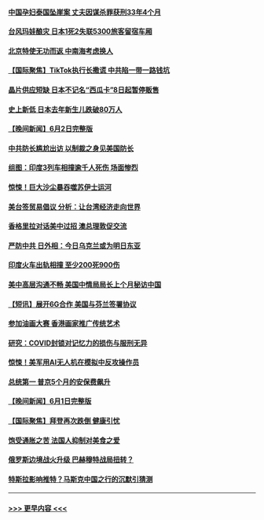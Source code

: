#### [中国孕妇泰国坠崖案 丈夫因谋杀罪获刑33年4个月](../pages/prog202/a103725049.md?t=06031543) 
#### [台风玛娃酿灾 日本1死2失联5300旅客留宿车厢](../pages/prog202/a103725030.md?t=06031543) 
#### [北京特使无功而返 中南海考虑换人](../pages/prog202/a103724979.md?t=06031543) 
#### [【国际聚焦】TikTok执行长撒谎 中共陷一带一路钱坑](../pages/prog202/a103724920.md?t=06031543) 
#### [晶片供应短缺 日本不记名“西瓜卡”8日起暂停贩售](../pages/prog202/a103724994.md?t=06031543) 
#### [史上新低 日本去年新生儿跌破80万人](../pages/prog202/a103724961.md?t=06031543) 
#### [【晚间新闻】6月2日完整版](../pages/prog202/a103724917.md?t=06031543) 
#### [中共防长尴尬出访 以制裁之身见美国防长](../pages/prog202/a103724870.md?t=06031543) 
#### [组图：印度3列车相撞逾千人死伤 场面惨烈](../pages/prog202/a103724858.md?t=06031543) 
#### [惊悚！巨大沙尘暴吞噬苏伊士运河](../pages/prog202/a103724800.md?t=06031543) 
#### [美台签贸易倡议 分析：让台湾经济走向世界](../pages/prog202/a103724802.md?t=06031543) 
#### [香格里拉对话美中过招 澳总理敦促交流](../pages/prog202/a103724799.md?t=06031543) 
#### [严防中共 日外相：今日乌克兰或为明日东亚](../pages/prog202/a103724797.md?t=06031543) 
#### [印度火车出轨相撞 至少200死900伤](../pages/prog202/a103724793.md?t=06031543) 
#### [美中高层沟通不畅 美国中情局局长上个月秘访中国](../pages/prog202/a103724735.md?t=06031543) 
#### [【短讯】展开6G合作 美国与芬兰签署协议](../pages/prog202/a103724647.md?t=06031543) 
#### [参加油画大赛 香港画家推广传统艺术](../pages/prog202/a103724649.md?t=06031543) 
#### [研究：COVID封锁对记忆力的损伤与服刑无异](../pages/prog202/a103724474.md?t=06031543) 
#### [惊悚！美军用AI无人机在模拟中反攻操作员](../pages/prog202/a103724467.md?t=06031543) 
#### [总统第一 普京5个月的安保费飙升](../pages/prog202/a103724470.md?t=06031543) 
#### [【晚间新闻】6月1日完整版](../pages/prog202/a103724298.md?t=06031543) 
#### [【国际聚焦】拜登再次跌倒 健康引忧](../pages/prog202/a103724293.md?t=06031543) 
#### [饱受通胀之苦 法国人抑制对美食之爱](../pages/prog202/a103724215.md?t=06031543) 
#### [俄罗斯边境战火升级 巴赫穆特战局扭转？](../pages/prog202/a103724212.md?t=06031543) 
#### [特斯拉影响推特？马斯克中国之行的沉默引猜测](../pages/prog202/a103724129.md?t=06031543) 

----
#### [ >>> 更早内容 <<< ](../indexes/prog202-earlier.md)

